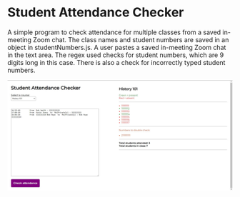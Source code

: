 # Student Attendance Checker

A simple program to check attendance for multiple classes from a saved in-meeting Zoom chat. The class names and student numbers are saved in an object in studentNumbers.js. A user pastes a saved in-meeting Zoom chat in the text area. The regex used checks for student numbers, which are 9 digits long in this case. There is also a check for incorrectly typed student numbers.

 ![example](https://github.com/MattDClarke/student-attendance-checker/blob/master/example.jpg)